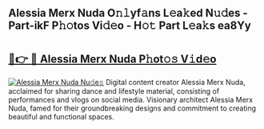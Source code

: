 ## Alessia Merx Nuda O𝚗𝚕yf𝚊ns L𝚎a𝚔ed N𝚞𝚍es - Part-ikF P𝚑𝚘tos Vi𝚍𝚎o - H𝚘𝚝 Part L𝚎a𝚔s ea8Yy

# <h2><a href="http://kf0w0u.oniu.top/?m=Alessia+Merx+Nuda">🔗👉 🔴 Alessia Merx Nuda P𝚑ot𝚘𝚜 V𝚒d𝚎o</a></h2>

[![Alessia Merx Nuda Nu𝚍e𝚜](https://i.imgur.com/0qMVB7G.gif)](http://kf0w0u.oniu.top/?m=Alessia+Merx+Nuda)
Digital content creator Alessia Merx Nuda, acclaimed for sharing dance and lifestyle material, consisting of performances and vlogs on social media. Visionary architect Alessia Merx Nuda, famed for their groundbreaking designs and commitment to creating beautiful and functional spaces.  
